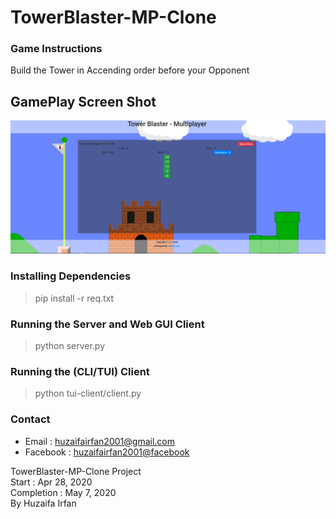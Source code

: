 # TowerBlaster-MP-Clone

### Game Instructions
Build the Tower in Accending order before your Opponent


## GamePlay Screen Shot
![Game Play](/img/gameplay.png)



### Installing Dependencies
> pip install -r req.txt 

### Running the Server and Web GUI Client
> python server.py

### Running the (CLI/TUI) Client
> python tui-client/client.py



### Contact
* Email : [huzaifairfan2001@gmail.com](mailto:huzaifairfan2001@gmail.com)
* Facebook : [huzaifairfan2001@facebook](https://www.facebook.com/huzaifairfan2001)


<div>
 TowerBlaster-MP-Clone Project
 <br>
Start : Apr 28, 2020 
 <br>
 Completion : May 7, 2020
 <br>
 By Huzaifa Irfan
 </div>




